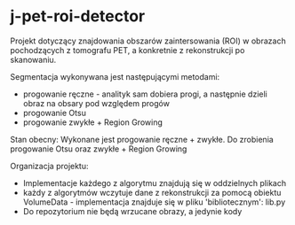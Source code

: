 # j-pet-roi-detector
Projekt dotyczący znajdowania obszarów zaintersowania (ROI) w obrazach pochodzących z tomografu PET, a konkretnie z rekonstrukcji po skanowaniu.

Segmentacja wykonywana jest następującymi metodami:
- progowanie ręczne - analityk sam dobiera progi, a następnie dzieli obraz na obsary pod względem progów
- progowanie Otsu
- progowanie zwykłe + Region Growing

Stan obecny: Wykonane jest progowanie ręczne + zwykłe. Do zrobienia progowanie Otsu oraz zwykłe + Region Growing

Organizacja projektu:
* Implementacje każdego z algorytmu znajdują się w oddzielnych plikach
* każdy z algorytmów wczytuje dane z rekonstrukcji za pomocą obiektu VolumeData - implementacja znajduje się w pliku 'bibliotecznym': lib.py
* Do repozytorium nie będą wrzucane obrazy, a jedynie kody
